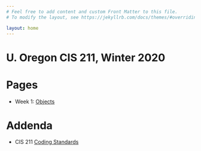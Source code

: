 ```yaml
---
# Feel free to add content and custom Front Matter to this file.
# To modify the layout, see https://jekyllrb.com/docs/themes/#overriding-theme-defaults

layout: home
---
```

# U. Oregon CIS 211, Winter 2020


    
# Pages

* Week 1: [Objects](chapters/01_1_Objects.html)

# Addenda

* CIS 211 [Coding Standards](addenda/CodingStandards.html)


